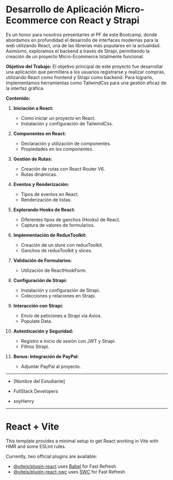 
# Desarrollo de Aplicación Micro-Ecommerce con React y Strapi

Es un honor para nosotros presentarles el PF de este Bootcamp, donde abordamos en profundidad el desarrollo de interfaces modernas para la web utilizando React, una de las librerías más populares en la actualidad. Asimismo, exploramos el backend a través de Strapi, permitiendo la creación de un proyecto Micro-Ecommerce totalmente funcional.

**Objetivo del Trabajo:**
El objetivo principal de este proyecto fue desarrollar una aplicación que permitiera a los usuarios registrarse y realizar compras, utilizando React como frontend y Strapi como backend. Para lograrlo, implementamos herramientas como TailwindCss para una gestión eficaz de la interfaz gráfica.

**Contenido:**

1. **Iniciación a React:**
   - Cómo iniciar un proyecto en React.
   - Instalación y configuración de TailwindCss.

2. **Componentes en React:**
   - Declaración y utilización de componentes.
   - Propiedades en los componentes.

3. **Gestión de Rutas:**
   - Creación de rutas con React Router V6.
   - Rutas dinámicas.

4. **Eventos y Renderización:**
   - Tipos de eventos en React.
   - Renderización de listas.

5. **Explorando Hooks de React:**
   - Diferentes tipos de ganchos (Hooks) de React.
   - Captura de valores de formularios.

6. **Implementación de ReduxToolkit:**
   - Creación de un store con reduxToolkit.
   - Ganchos de reduxToolkit y slices.

7. **Validación de Formularios:**
   - Utilización de ReactHookForm.

8. **Configuración de Strapi:**
   - Instalación y configuración de Strapi.
   - Colecciones y relaciones en Strapi.

9. **Interacción con Strapi:**
   - Envío de peticiones a Strapi vía Axios.
   - Populate Data.

10. **Autenticación y Seguridad:**
    - Registro e inicio de sesión con JWT y Strapi.
    - Filtros Strapi.

11. **Bonus: Integración de PayPal:**
    - Adjuntar PayPal al proyecto.

---

- [Nombre del Estudiante]

- FullStack Developers

- soyHenry

---

# React + Vite

This template provides a minimal setup to get React working in Vite with HMR and some ESLint rules.

Currently, two official plugins are available:

- [@vitejs/plugin-react](https://github.com/vitejs/vite-plugin-react/blob/main/packages/plugin-react/README.md) uses [Babel](https://babeljs.io/) for Fast Refresh
- [@vitejs/plugin-react-swc](https://github.com/vitejs/vite-plugin-react-swc) uses [SWC](https://swc.rs/) for Fast Refresh